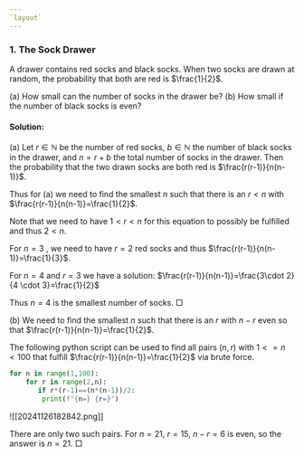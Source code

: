 ```yaml
---
`layout`
---
```

### 1. The Sock Drawer
A drawer contains red socks and black socks. When two socks are drawn at random, the probability that both are red is $\frac{1}{2}$.

(a) How small can the number of socks in the drawer be?
(b) How small if the number of black socks is even?
#### Solution:

(a)
Let $r\in\mathbb{N}$ be the number of red socks,  $b\in\mathbb{N}$ the number of black socks in the drawer, and $n=r+b$ the total number of socks in the drawer.
Then the probability that the two drawn socks are both red is $\frac{r(r-1)}{n(n-1)}$.

Thus for (a) we need to find the smallest $n$ such that there is an $r<n$ with  $\frac{r(r-1)}{n(n-1)}=\frac{1}{2}$.

Note that we need to have $1<r<n$ for this equation to possibly be fulfilled and thus $2<n$.

For $n=3$ , we need to have  $r=2$ red socks and thus $\frac{r(r-1)}{n(n-1)}=\frac{1}{3}$.  

For $n=4$ and $r=3$ we have a solution: $\frac{r(r-1)}{n(n-1)}=\frac{3\cdot 2}{4 \cdot 3}=\frac{1}{2}$ 

Thus $n=4$ is the smallest number of socks.
$\Box$

(b)
We need to find the smallest $n$ such that there is an $r$ with $n-r$ even so that 
$\frac{r(r-1)}{n(n-1)}=\frac{1}{2}$.

The following python script can be used to find all pairs $(n,r$) with $1<=n<100$ that fulfill $\frac{r(r-1)}{n(n-1)}=\frac{1}{2}$ via brute force.
```Python
for n in range(1,100):
	for r in range(2,n):
	   if r*(r-1)==(n*(n-1))/2:
		print(f"{n=} {r=}")
```
![[20241126182842.png]]

There are only two such pairs.
For $n=21$, $r=15$, $n-r=6$ is even, so the answer is $n=21$.
$\Box$
